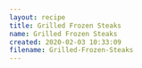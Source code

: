 ```yaml
---
layout: recipe
title: Grilled Frozen Steaks
name: Grilled Frozen Steaks
created: 2020-02-03 10:33:09
filename: Grilled-Frozen-Steaks
---
```


